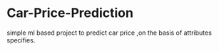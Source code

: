 # Car-Price-Prediction


simple ml based project to predict car price ,on the basis of attributes specifies.
